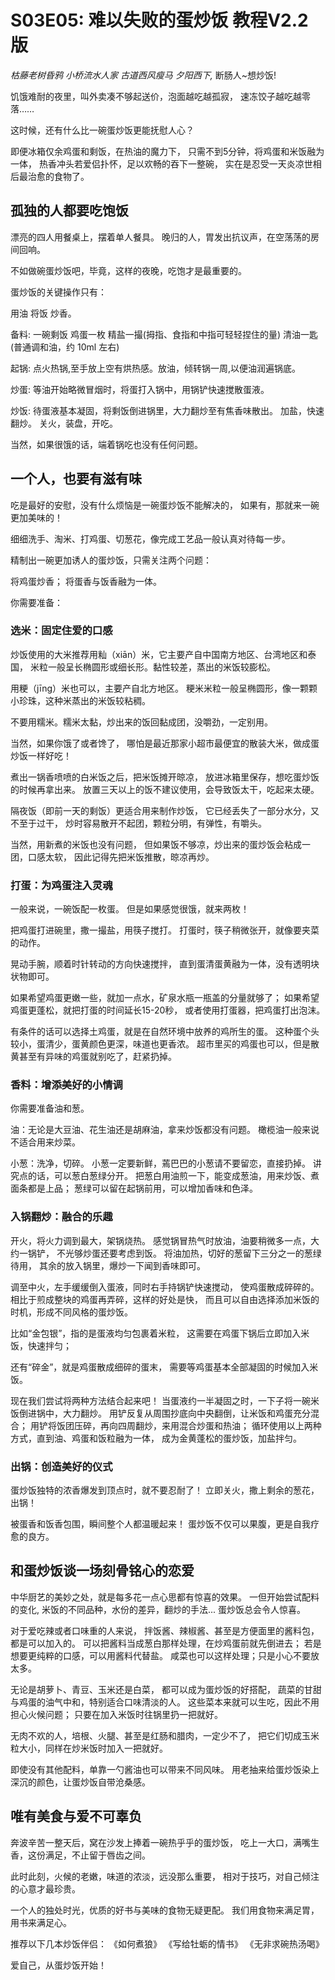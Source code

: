 # S03E05: 难以失败的蛋炒饭 教程V2.2版

_枯藤老树昏鸦_
_小桥流水人家_
_古道西风瘦马_
_夕阳西下,_ 断肠人~想炒饭!

饥饿难耐的夜里，叫外卖凑不够起送价，泡面越吃越孤寂，
速冻饺子越吃越零落……

这时候，还有什么比一碗蛋炒饭更能抚慰人心？

即便冰箱仅余鸡蛋和剩饭，在热油的魔力下，
只需不到5分钟，将鸡蛋和米饭融为一体，
热香冲头若爱侣扑怀，足以欢畅的吞下一整碗，
实在是忍受一天炎凉世相后最治愈的食物了。

## 孤独的人都要吃饱饭

漂亮的四人用餐桌上，摆着单人餐具。
晚归的人，胃发出抗议声，在空荡荡的房间回响。

不如做碗蛋炒饭吧，毕竟，这样的夜晚，吃饱才是最重要的。

蛋炒饭的关键操作只有：

用油
将饭
炒香。

备料:
一碗剩饭
鸡蛋一枚
精盐一撮(拇指、食指和中指可轻轻捏住的量)
清油一匙(普通调和油，约 10ml 左右)

起锅:
点火热锅,至手放上空有烘热感。放油，倾转锅一周,以便油润遍锅底。

炒蛋:
等油开始略微冒烟时，将蛋打入锅中，用锅铲快速搅散蛋液。

炒饭:
待蛋液基本凝固，将剩饭倒进锅里，大力翻炒至有焦香味散出。
加盐，快速翻炒。
关火，装盘，开吃。

当然，如果很饿的话，端着锅吃也没有任何问题。

## 一个人，也要有滋有味

吃是最好的安慰，没有什么烦恼是一碗蛋炒饭不能解决的，
如果有，那就来一碗更加美味的！

细细洗手、淘米、打鸡蛋、切葱花，像完成工艺品一般认真对待每一步。

精制出一碗更加诱人的蛋炒饭，只需关注两个问题：

将鸡蛋炒香；
将蛋香与饭香融为一体。

你需要准备：

### 选米：固定住爱的口感

炒饭使用的大米推荐用籼（xiān）米，它主要产自中国南方地区、台湾地区和泰国，
米粒一般呈长椭圆形或细长形。黏性较差，蒸出的米饭较膨松。

用粳（jīng）米也可以，主要产自北方地区。
粳米米粒一般呈椭圆形，像一颗颗小珍珠，这种米蒸出的米饭较粘稠。

不要用糯米。糯米太黏，炒出来的饭回黏成团，没嚼劲，一定别用。

当然，如果你饿了或者馋了，
哪怕是最近那家小超市最便宜的散装大米，做成蛋炒饭一样好吃！

煮出一锅香喷喷的白米饭之后，把米饭摊开晾凉，
放进冰箱里保存，想吃蛋炒饭的时候再拿出来。
放置三天以上的饭不建议使用，会导致饭太干，吃起来太硬。

隔夜饭（即前一天的剩饭）更适合用来制作炒饭，
它已经丢失了一部分水分，又不至于过干，
炒时容易散开不起团，颗粒分明，有弹性，有嚼头。

当然，用新煮的米饭也没有问题，
但如果饭不够凉，炒出来的蛋炒饭会粘成一团，口感太软，
因此记得先把米饭推散，晾凉再炒。

### 打蛋：为鸡蛋注入灵魂
一般来说，一碗饭配一枚蛋。
但是如果感觉很饿，就来两枚！

把鸡蛋打进碗里，撒一撮盐，用筷子搅打。
打蛋时，筷子稍微张开，就像要夹菜的动作。

晃动手腕，顺着时针转动的方向快速搅拌，
直到蛋清蛋黄融为一体，没有透明块状物即可。

如果希望鸡蛋更嫩一些，就加一点水，矿泉水瓶一瓶盖的分量就够了；
如果希望鸡蛋更蓬松，就把打蛋的时间延长15-20秒，
或者使用打蛋器，把鸡蛋打出泡沫。

有条件的话可以选择土鸡蛋，就是在自然环境中放养的鸡所生的蛋。
这种蛋个头较小，蛋清少，蛋黄颜色更深，味道也更香浓。
超市里买的鸡蛋也可以，但是散黄甚至有异味的鸡蛋就别吃了，赶紧扔掉。

### 香料：增添美好的小情调

你需要准备油和葱。

油：无论是大豆油、花生油还是胡麻油，拿来炒饭都没有问题。
橄榄油一般来说不适合用来炒菜。

小葱：洗净，切碎。
小葱一定要新鲜，蔫巴巴的小葱请不要留恋，直接扔掉。
讲究点的话，可以葱白葱绿分开。
把葱白用油煎一下，能变成葱油，用来炒饭、煮面条都是上品；
葱绿可以留在起锅前用，可以增加香味和色泽。

### 入锅翻炒：融合的乐趣
开火，将火力调到最大，架锅烧热。
感觉锅冒热气时放油，油要稍微多一点，大约一锅铲，
不光够炒蛋还要考虑到饭。
将油加热，切好的葱留下三分之一的葱绿待用，
其余的放入锅里，爆炒一下闻到香味即可。

调至中火，左手缓缓倒入蛋液，同时右手持锅铲快速搅动，
使鸡蛋散成碎碎的。
相比于煎成整块的鸡蛋再弄碎，这样的好处是快，
而且可以自由选择添加米饭的时机，形成不同风格的蛋炒饭。

比如“金包银”，指的是蛋液均匀包裹着米粒，
这需要在鸡蛋下锅后立即加入米饭，快速拌匀；

还有“碎金”，就是鸡蛋散成细碎的蛋末，
需要等鸡蛋基本全部凝固的时候加入米饭。

现在我们尝试将两种方法结合起来吧！
当蛋液约一半凝固之时，一下子将一碗米饭倒进锅中，大力翻炒。
用铲反复从周围抄底向中央翻倒，让米饭和鸡蛋充分混合；
用铲将饭团压碎，再向四周翻炒，来用混合炒蛋和热油；
循环使用以上两种方式，直到油、鸡蛋和饭粒融为一体，
成为金黄蓬松的蛋炒饭，加盐拌匀。

### 出锅：创造美好的仪式
蛋炒饭独特的浓香爆发到顶点时，就不要忍耐了！
立即关火，撒上剩余的葱花，出锅！

被蛋香和饭香包围，瞬间整个人都温暖起来！
蛋炒饭不仅可以果腹，更是自我疗愈的良方。

## 和蛋炒饭谈一场刻骨铭心的恋爱
中华厨艺的美妙之处，就是每多花一点心思都有惊喜的效果。
一但开始尝试配料的变化,
米饭的不同品种，水份的差异，翻炒的手法...
蛋炒饭总会令人惊喜。

对于爱吃辣或者口味重的人来说，
拌饭酱、辣椒酱、甚至是方便面里的酱料包，都是可以加入的。
可以把酱料当成葱白那样处理，在炒鸡蛋前就先倒进去；
若是想要更纯粹的口感，可以用酱料代替盐。
咸菜也可以这样处理；只是小心不要放太多。

无论是胡萝卜、青豆、玉米还是白菜，
都可以成为蛋炒饭的好搭配，
蔬菜的甘甜与鸡蛋的油气中和，特别适合口味清淡的人。
这些菜本来就可以生吃，因此不用担心火候问题；
只要在加入米饭时往锅里扔一把就好。

无肉不欢的人，培根、火腿、甚至是红肠和腊肉，一定少不了，
把它们切成玉米粒大小，同样在炒米饭时加入一把就好。

即使没有其他配料，单靠一勺酱油也可以带来不同风味。
用老抽来给蛋炒饭染上深沉的颜色，让蛋炒饭自带沧桑感。

## 唯有美食与爱不可辜负
奔波辛苦一整天后，窝在沙发上捧着一碗热乎乎的蛋炒饭，
吃上一大口，满嘴生香，这份满足，不止留于唇齿之间。

此时此刻，火候的老嫩，味道的浓淡，远没那么重要，
相对于技巧，对自己倾注的心意才最珍贵。

一个人的独处时光，优质的好书与美味的食物无疑更配。
我们用食物来满足胃，用书来满足心。

推荐以下几本炒饭伴侣：
《如何煮狼》
《写给牡蛎的情书》
《无非求碗热汤喝》

爱自己，从蛋炒饭开始！
